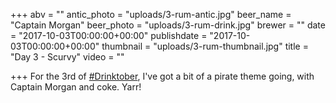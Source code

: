 +++
abv = ""
antic_photo = "uploads/3-rum-antic.jpg"
beer_name = "Captain Morgan"
beer_photo = "uploads/3-rum-drink.jpg"
brewer = ""
date = "2017-10-03T00:00:00+00:00"
publishdate = "2017-10-03T00:00:00+00:00"
thumbnail = "uploads/3-rum-thumbnail.jpg"
title = "Day 3 - Scurvy"
video = ""

+++
For the 3rd of [#Drinktober](https://www.facebook.com/hashtag/drinktober?epa=HASHTAG), I've got a bit of a pirate theme going, with Captain Morgan and coke. Yarr!